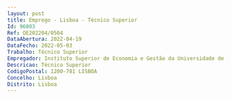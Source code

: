 ```yaml
--- 
layout: post
title: Emprego - Lisboa - Técnico Superior
Id: 96003
Ref: OE202204/0504
DataAbertura: 2022-04-19
DataFecho: 2022-05-03
Trabalho: Técnico Superior
Empregador: Instituto Superior de Economia e Gestão da Universidade de Lisboa
Descricao: Técnico Superior
CodigoPostal: 1200-781 LISBOA
Concelho: Lisboa
Distrito: Lisboa
--- 
```


